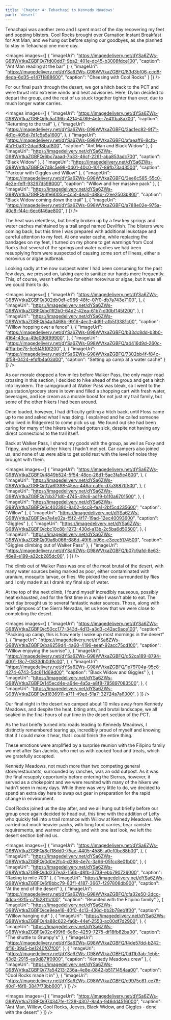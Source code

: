 ```yaml
---
title: 'Chapter 4: Tehachapi to Kennedy Meadows'
part: 'desert'
---
```


<script lang="ts">
import Images from '$lib/components/Images.svelte';
</script>

Tehachapi was another zero and I spent most of the day recovering my feet and popping blisters. Cool Rocks brought over
Carnation Instant Breakfast for Ant Man, and we hung out before saying our goodbyes, as she planned to stay in Tehachapi
one more day.

<Images images={[
{
"imageUri": "https://imagedelivery.net/dYSa6ZWs-G98WVtkaZGBFQ/7fd00dd7-9ba2-401e-dc45-b3008fdce100",
"caption": "Ant Man reading at the bar"
},
{
"imageUri": "https://imagedelivery.net/dYSa6ZWs-G98WVtkaZGBFQ/83d3bf06-ccd8-4eda-6d35-e147f1888600",
"caption": "Cheesing with Cool Rocks"
}
]} />

For our final push through the desert, we got a hitch back to the PCT and were thrust into extreme winds and heat
advisories. Here, Dylan decided to depart the group, and the rest of us stuck together tighter than ever, due to much
longer water carries.

<Images images={[
{
"imageUri": "https://imagedelivery.net/dYSa6ZWs-G98WVtkaZGBFQ/6c5af36b-4214-4789-4efe-7e41fba8a700",
"caption": "Returning to the trail"
},
{
"imageUri": "https://imagedelivery.net/dYSa6ZWs-G98WVtkaZGBFQ/3ac1ec82-9f71-4d1c-405d-7d1c5a5a1600",
},
{
"imageUri": "https://imagedelivery.net/dYSa6ZWs-G98WVtkaZGBFQ/afaeaff6-8cfb-4fa1-0a31-2dad98baf800",
"caption": "Ant Man and Black Widow"
},
{
"imageUri": "https://imagedelivery.net/dYSa6ZWs-G98WVtkaZGBFQ/6bc7aaad-7b33-46cf-2261-aba853adc700",
"caption": "Black Widow"
},
{
"imageUri": "https://imagedelivery.net/dYSa6ZWs-G98WVtkaZGBFQ/7d8c5e98-0401-40c0-1017-89fb73ad3500",
"caption": "Parkour with Giggles and Willow"
},
{
"imageUri": "https://imagedelivery.net/dYSa6ZWs-G98WVtkaZGBFQ/3ee6c585-55c0-4e2e-feff-93297d598000",
"caption": "Willow and her massive pack"
},
{
"imageUri": "https://imagedelivery.net/dYSa6ZWs-G98WVtkaZGBFQ/6fe60055-4c5f-4ea0-d88d-72ee2503b800",
"caption": "Black Widow coming down the trail"
},
{
"imageUri": "https://imagedelivery.net/dYSa6ZWs-G98WVtkaZGBFQ/a788e02e-975a-40c8-f44c-6ec6f46ae800",
}
]} />

The heat was relentless, but briefly broken up by a few key springs and water caches maintained by a trail angel named
Devilfish. The blisters were coming back, but this time I was prepared with additional leukotape and careful attention
to my feet. At one water cache, while replacing the bandages on my feet, I turned on my phone to get warnings from Cool
Rocks that several of the springs and water caches we had been resupplying from were suspected of causing some sort of
illness, either a norovirus or algae outbreak.

Looking sadly at the now suspect water I had been consuming for the past few days, we pressed on, taking care to
sanitize our hands more frequently. This, of course, wasn't effective for either norovirus or algae, but it was all we
could think to do.

<Images images={[
{
"imageUri": "https://imagedelivery.net/dYSa6ZWs-G98WVtkaZGBFQ/302db0df-c986-48fc-07f0-db7a743e7100",
},
{
"imageUri": "https://imagedelivery.net/dYSa6ZWs-G98WVtkaZGBFQ/bd1ff2b0-64d2-42ea-61b7-d30bf145f200",
},
{
"imageUri": "https://imagedelivery.net/dYSa6ZWs-G98WVtkaZGBFQ/54a3468b-9916-4ec3-4d9f-afb5f3381c00",
"caption": "Willow hopping over a fence"
},
{
"imageUri": "https://imagedelivery.net/dYSa6ZWs-G98WVtkaZGBFQ/b33dc8dd-b3b0-4164-43ca-49e096f99900",
},
{
"imageUri": "https://imagedelivery.net/dYSa6ZWs-G98WVtkaZGBFQ/a4416d9d-260c-4f9a-be75-5e5f4510f200",
},
{
"imageUri": "https://imagedelivery.net/dYSa6ZWs-G98WVtkaZGBFQ/7302bb4f-f84c-4f58-0424-efdfb4a03d00",
"caption": "Setting up camp at a water cache"
}
]} />

As our morale dropped a few miles before Walker Pass, the only major road crossing in this section, I decided to hike
ahead of the group and get a hitch into Inyokern. The campground at Walker Pass was bleak, so I went to the gas
station/grocery store in town and filled a shopping cart with fresh water, beverages, and ice cream as a morale boost
for not just my trail family, but some of the other hikers I had been around.

Once loaded, however, I had difficulty getting a hitch back, until Floss came up to me and asked what I was doing. I
explained and he called someone who lived in Ridgecrest to come pick us up. We found out she had been caring for many of
the hikers who had gotten sick, despite not having any direct connections to the trail itself.

Back at Walker Pass, I shared my goods with the group, as well as Foxy and Trippy, and several other hikers I hadn't met
yet. Car campers also joined us, and none of us were able to get solid rest with the level of noise they brought with
them.

<Images images={[
{
"imageUri": "https://imagedelivery.net/dYSa6ZWs-G98WVtkaZGBFQ/4849b524-5f54-48cc-28d1-5ac3fa5e4600",
},
{
"imageUri": "https://imagedelivery.net/dYSa6ZWs-G98WVtkaZGBFQ/02a6f398-45ea-446a-ca9c-d7a3687ff500",
},
{
"imageUri": "https://imagedelivery.net/dYSa6ZWs-G98WVtkaZGBFQ/7cb371d0-4745-49c6-ad19-b110a6701500",
},
{
"imageUri": "https://imagedelivery.net/dYSa6ZWs-G98WVtkaZGBFQ/6c402380-8a02-4cc8-fea1-2bf5cd235600",
"caption": "Willow"
},
{
"imageUri": "https://imagedelivery.net/dYSa6ZWs-G98WVtkaZGBFQ/e7e4e02a-f5f2-4f17-19ad-12ec40093600",
"caption": "Giggles"
},
{
"imageUri": "https://imagedelivery.net/dYSa6ZWs-G98WVtkaZGBFQ/cbc10c88-1273-430d-a13b-2c5ba6d50500",
},
{
"imageUri": "https://imagedelivery.net/dYSa6ZWs-G98WVtkaZGBFQ/09a6b066-686d-49f6-b96c-e3eee5174500",
"caption": "Giggles climbing out of Walker Pass"
},
{
"imageUri": "https://imagedelivery.net/dYSa6ZWs-G98WVtkaZGBFQ/b07c9afd-8e63-46e9-e199-a32cb285dc00",
}
]} />

The climb out of Walker Pass was one of the most brutal of the desert, with many water sources being marked as poor,
either contaminated with uranium, mosquito larvae, or flies. We picked the one surrounded by flies and I only made it as
I drank my final sip of water.

At the top of the next climb, I found myself incredibly nauseous, possibly heat exhausted, and for the first time in a
while I wasn't able to eat. The next day brought us to several fantastic water sources. Those, along with brief glimpses
of the Sierra Nevadas, let us know that we were close to completing the desert.

<Images images={[
{
"imageUri": "https://imagedelivery.net/dYSa6ZWs-G98WVtkaZGBFQ/c50cc177-343d-4d13-a3d3-c42ac9ace100",
"caption": "Packing up camp, this is how early I woke up most mornings in the desert"
},
{
"imageUri": "https://imagedelivery.net/dYSa6ZWs-G98WVtkaZGBFQ/ba6259d4-4a60-4196-eeaf-92acc75cd100",
"caption": "Willow enjoying the sunrise"
},
{
"imageUri": "https://imagedelivery.net/dYSa6ZWs-G98WVtkaZGBFQ/d52ca189-8794-4001-f8c7-0833db0d9c00",
},
{
"imageUri": "https://imagedelivery.net/dYSa6ZWs-G98WVtkaZGBFQ/1e79704a-95c8-4274-6743-5dc611d69d00",
"caption": "Black Widow and Giggles"
},
{
"imageUri": "https://imagedelivery.net/dYSa6ZWs-G98WVtkaZGBFQ/145ecd4e-a64e-4a5a-e8f8-785897083500",
},
{
"imageUri": "https://imagedelivery.net/dYSa6ZWs-G98WVtkaZGBFQ/d1836911-a711-49ed-51a7-32724a7a6300",
}
]} />

Our final night in the desert we camped about 10 miles away from Kennedy Meadows, and despite the heat, biting ants, and
brutal landscape, we all soaked in the final hours of our time in the desert section of the PCT.

As the trail briefly turned into roads leading to Kennedy Meadows, I distinctly remembered tearing up, incredibly proud
of myself and knowing that if I could make it hear, that I could finish the entire thing.

These emotions were amplified by a surprise reunion with the Filipino family we met after San Jacinto, who met us with
cooked food and treats, which we gratefully accepted.

Kennedy Meadows, not much more than two competing general store/restaurants, surrounded by ranches, was an odd outpost.
As it was the final resupply opportunity before entering the Sierras, however, it served as a chokepoint and we were
reunited with many of the hikers we hadn't seen in many days. While there was very little to do, we decided to spend an
extra day here to swap out gear in preparation for the rapid change in environment.

Cool Rocks joined us the day after, and we all hung out briefly before our group once again decided to head out, this
time with the addition of Lefty who quickly fell into a trail romance with Willow at Kennedy Meadows. We carried out
much heavier packs, with long food carries, bear canister requirements, and warmer clothing, and with one last look, we
left the desert section behind us.

<Images images={[
{
"imageUri": "https://imagedelivery.net/dYSa6ZWs-G98WVtkaZGBFQ/8cf18dd0-75ae-4405-4586-a0cf0bc88b00",
},
{
"imageUri": "https://imagedelivery.net/dYSa6ZWs-G98WVtkaZGBFQ/0d0e2fc4-d298-4e7c-3a66-05fcc8e01b00",
},
{
"imageUri": "https://imagedelivery.net/dYSa6ZWs-G98WVtkaZGBFQ/dd237ea3-156b-48fb-3739-ebb790726000",
"caption": "Racing to mile 700"
},
{
"imageUri": "https://imagedelivery.net/dYSa6ZWs-G98WVtkaZGBFQ/6f8bbc79-83f1-4187-3667-f297808db900",
"caption": "At the end of the desert"
},
{
"imageUri": "https://imagedelivery.net/dYSa6ZWs-G98WVtkaZGBFQ/cfa32e50-2dcc-4dcb-92f5-c7152811c100",
"caption": "Reunited with the Filipino family"
},
{
"imageUri": "https://imagedelivery.net/dYSa6ZWs-G98WVtkaZGBFQ/ce9eae18-40f0-4c13-436d-bb2b78eb1f00",
"caption": "Willow hanging out"
},
{
"imageUri": "https://imagedelivery.net/dYSa6ZWs-G98WVtkaZGBFQ/4a88c622-fa6b-44ef-2553-ac00df7d2900",
},
{
"imageUri": "https://imagedelivery.net/dYSa6ZWs-G98WVtkaZGBFQ/02c499f6-6e6c-4259-7275-df18fb82ba00",
"caption": "The shuttle to Grumpy's"
},
{
"imageUri": "https://imagedelivery.net/dYSa6ZWs-G98WVtkaZGBFQ/f4de57dd-b242-4f16-39a5-be1240f07f00",
},
{
"imageUri": "https://imagedelivery.net/dYSa6ZWs-G98WVtkaZGBFQ/0d11b3ab-1eb5-43d2-2915-ea9d871f0900",
"caption": "Kennedy Meadows crew"
},
{
"imageUri": "https://imagedelivery.net/dYSa6ZWs-G98WVtkaZGBFQ/77a54213-236a-4e8e-0842-b5171454aa00",
"caption": "Cool Rocks made it in"
},
{
"imageUri": "https://imagedelivery.net/dYSa6ZWs-G98WVtkaZGBFQ/c9975c81-ce76-40d1-f6f8-3847f73bb600",
}
]} />

<Images images={[
{
"imageUri": "https://imagedelivery.net/dYSa6ZWs-G98WVtkaZGBFQ/974347fe-f238-4307-8a4a-946dd4516000",
"caption": "Ant Man, Willow, Cool Rocks, Jeeves, Black Widow, and Giggles - done with the desert"
}
]} />
